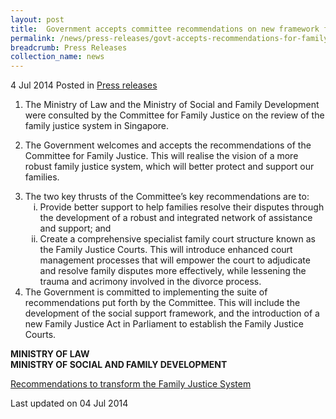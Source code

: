 ```yaml
---
layout: post
title:  Government accepts committee recommendations on new framework for the Family Justice System
permalink: /news/press-releases/govt-accepts-recommendations-for-family-justice-system
breadcrumb: Press Releases
collection_name: news
---
```


4 Jul 2014 Posted in [Press releases](/news/press-releases)

1. The Ministry of Law and the Ministry of Social and Family Development were consulted by the Committee for Family Justice on the review of the family justice system in Singapore.

2. The Government welcomes and accepts the recommendations of the Committee for Family Justice. This will realise the vision of a more robust family justice system, which will better protect and support our families.

<ol start="3">
<li>The two key thrusts of the Committee’s key recommendations are to:

<ol style="list-style-type: lower-roman;">
<li>Provide better support to help families resolve their disputes through the development of a robust and integrated network of assistance and support; and</li>
<li>Create a comprehensive specialist family court structure known as the Family Justice Courts.  This will introduce enhanced court management processes that will empower the court to adjudicate and resolve family disputes more effectively, while lessening the trauma and acrimony involved in the divorce process.</li>
</ol>

</li>

<li> The Government is committed to implementing the suite of recommendations put forth by the Committee.  This will include the development of the social support framework, and the introduction of a new Family Justice Act in Parliament to establish the Family Justice Courts.</li>
</ol>



**MINISTRY OF LAW**  
**MINISTRY OF SOCIAL AND FAMILY DEVELOPMENT**

[Recommendations to transform the Family Justice System](/news/press-releases/recommendations-to-transform-family-justice-system)




<p class="right-side-updated">Last updated on 04 Jul 2014
</p>
